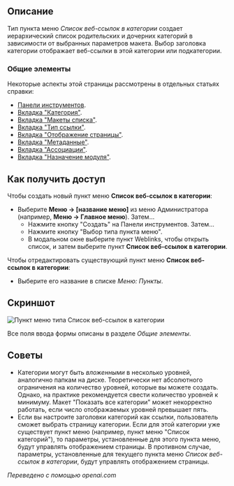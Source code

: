 <!-- Filename: Help4.x:Menus_Menu_Item_Weblink_Category / Display title: Перечислить веб-ссылки в категории  -->

## Описание

Тип пункта меню *Список веб-ссылок в категории* создает иерархический список родительских и дочерних категорий в зависимости от выбранных параметров макета. Выбор заголовка категории отображает веб-ссылки в этой категории или подкатегории.

### Общие элементы

Некоторые аспекты этой страницы рассмотрены в отдельных статьях справки:

* [Панели инструментов](jdocmanual?article=help/common-elements/toolbars).
* [Вкладка "Категория"](jdocmanual?article=help/menu-items-common/menu-item-category).
* [Вкладка "Макеты списка"](jdocmanual?article=help/menu-items-common/menu-item-list-layouts).
* [Вкладка "Тип ссылки"](jdocmanual?article=help/menu-items-common/menu-item-link-type).
* [Вкладка "Отображение страницы"](jdocmanual?article=help/menu-items-common/menu-item-page-display).
* [Вкладка "Метаданные"](jdocmanual?article=help/menu-items-common/menu-item-metadata).
* [Вкладка "Ассоциации"](jdocmanual?article=help/common-elements/edit-associations).
* [Вкладка "Назначение модуля"](jdocmanual?article=help/menu-items-common/menu-item-module-assignment).

## Как получить доступ

Чтобы создать новый пункт меню **Список веб-ссылок в категории**:

- Выберите **Меню → \[название меню\]** из меню Администратора (например, **Меню → Главное меню**). Затем...
  - Нажмите кнопку "Создать" на Панели инструментов. Затем...
  - Нажмите кнопку "Выбор типа пункта меню".
  - В модальном окне выберите пункт Weblinks, чтобы открыть список, и затем выберите пункт **Список веб-ссылок в категории**.

Чтобы отредактировать существующий пункт меню **Список веб-ссылок в категории**:

- Выберите его название в списке *Меню: Пункты*.

## Скриншот

![Пункт меню типа Список веб-ссылок в категории](../../../ru/images/menu-items/weblinks-list-web-links-in-a-category-details-tab.png)

Все поля ввода формы описаны в разделе *Общие элементы*.

## Советы

- Категории могут быть *вложенными* в несколько уровней, аналогично папкам на диске. Теоретически нет абсолютного ограничения на количество уровней, которые вы можете создать. Однако, на практике рекомендуется свести количество уровней к минимуму. Макет "Показать все категории" может некорректно работать, если число отображаемых уровней превышает пять.
- Если вы настроите заголовки категорий как ссылки, пользователь сможет выбрать страницу категории. Если для этой категории уже существует пункт меню (например, пункт меню "Список категорий"), то параметры, установленные для этого пункта меню, будут управлять отображением страницы. В противном случае, параметры, установленные для текущего пункта меню *Список веб-ссылок в категории*, будут управлять отображением страницы.

*Переведено с помощью openai.com*

